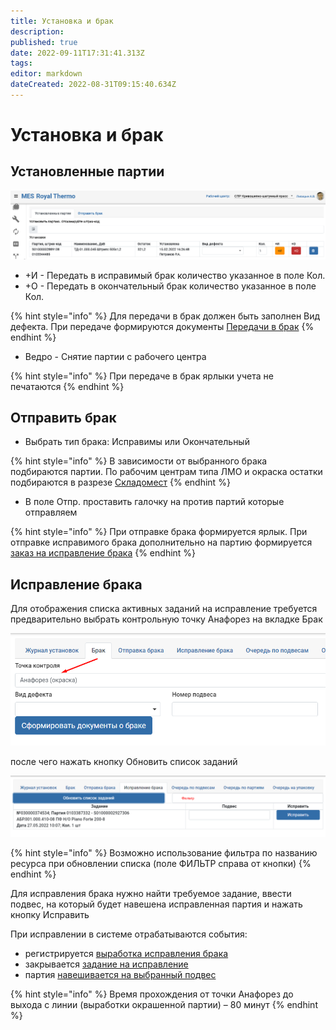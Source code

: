 ```yaml
---
title: Установка и брак
description: 
published: true
date: 2022-09-11T17:31:41.313Z
tags: 
editor: markdown
dateCreated: 2022-08-31T09:15:40.634Z
---
```


# Установка и брак

## Установленные партии

![](<../../../../assets/image (485).png>)

* \+И - Передать в исправимый брак количество указанное в поле Кол.
* \+О - Передать в окончательный брак количество указанное в поле Кол.

{% hint style="info" %}
Для передачи в брак должен быть заполнен Вид дефекта. При передаче формируются документы [Передачи в брак](../../../../upravlenie-kachestvom/dokumenty-po-uchetu-kachestva/uchet-braka/peredacha-v-brak.md)
{% endhint %}

* Ведро - Снятие партии с рабочего центра

{% hint style="info" %}
При передаче в брак ярлыки учета не печатаются
{% endhint %}

## Отправить брак

* Выбрать тип брака: Исправимы или Окончательный

{% hint style="info" %}
В зависимости от выбранного брака подбираются партии. По рабочим центрам типа ЛМО и окраска остатки подбираются в разрезе [Складомест](../../../../uchet/nsi-uchet/sklado-mesta.md)
{% endhint %}

* В поле Отпр. проставить галочку на против партий которые отправляем

{% hint style="info" %}
При отправке брака формируется ярлык. При отправке исправимого брака дополнительно на партию формируется [заказ на исправление брака](../../../../upravlenie-proizvodstvom/nsi-proizvodstvo/tipy-znp/s07.md)
{% endhint %}

## Исправление брака

Для отображения списка активных заданий на исправление требуется предварительно выбрать контрольную точку Анафорез на вкладке Брак

![](<../../../../assets/0 (82)1.png>)

после чего нажать кнопку Обновить список заданий

![](<../../../../assets/1 (69)1.png>)

{% hint style="info" %}
Возможно использование фильтра по названию ресурса при обновлении списка (поле ФИЛЬТР справа от кнопки)
{% endhint %}

Для исправления брака нужно найти требуемое задание, ввести подвес, на который будет навешена исправленная партия и нажать кнопку Исправить

При исправлении в системе отрабатываются события:

* регистрируется [выработка исправления брака](../../../../upravlenie-kachestvom/dokumenty-po-uchetu-kachestva/uchet-braka/ispravlenie-braka.md)
* закрывается [задание на исправление](../../../../upravlenie-proizvodstvom/nsi-proizvodstvo/tipy-znp/s07.md)
* партия [навешивается на выбранный подвес](../../uchet-po-peredelam/registraciya-operacii-okraska/abr-okraska/ustanovka-okraska.md)

{% hint style="info" %}
Время прохождения от точки Анафорез до выхода с линии (выработки окрашенной партии) – 80 минут
{% endhint %}
